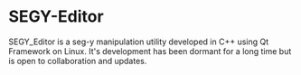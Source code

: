 # SEGY-Editor
SEGY_Editor is a seg-y manipulation utility developed in C++ using Qt Framework on Linux. It's development has been dormant for a long time but is open to collaboration and updates.
